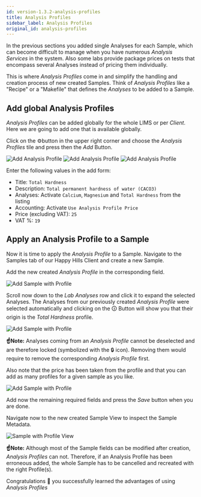 ```yaml
---
id: version-1.3.2-analysis-profiles
title: Analysis Profiles
sidebar_label: Analysis Profiles
original_id: analysis-profiles
---
```


In the previous sections you added single Analyses for each Sample, which can
become difficult to manage when you have numerous *Analysis Services* in the
system. Also some labs provide package prices on tests that encompass several
Analyses instead of pricing them individually.

This is where *Analysis Profiles* come in and simplify the handling and creation
process of new created Samples. Think of *Analysis Profiles* like a "Recipe" or
a "Makefile" that defines the *Analyses* to be added to a Sample.

## Add global Analysis Profiles

*Analysis Profiles* can be added globally for the whole LIMS or per *Client*.
Here we are going to add one that is available globally.

Click on the ⚙️button in the upper right corner and choose the *Analysis Profiles*
tile and press then the *Add* Button.

![Add Analysis Profile](/screenshots/add_analysis_profile_screen_default.png "Add Analysis Profile")
![Add Analysis Profile](/screenshots/add_analysis_profile_screen_analyses.png "Add Analysis Profile")
![Add Analysis Profile](/screenshots/add_analysis_profile_screen_accounting.png "Add Analysis Profile")

Enter the following values in the add form:

- Title: `Total Hardness`
- Description: `Total permanent hardness of water (CACO3)`
- Analyses: Activate `Calcium`, `Magnesium` and `Total Hardness` from the listing
- Accounting: Activate `Use Analysis Profile Price`
- Price (excluding VAT): `25`
- VAT %: `19`


## Apply an Analysis Profile to a Sample

Now it is time to apply the *Analysis Profile* to a Sample. Navigate to
the Samples tab of our Happy Hills Client and create a new Sample.

Add the new created *Analysis Profile* in the corresponding field.

![Add Sample with Profile](/screenshots/add_sample_with_profile.png "Add Sample with Profile")

Scroll now down to the *Lab Analyses* row and click it to expand the selected
Analyses. The Analyses from our previously created *Analysis Profile* were
selected automatically and clicking on the 🛈 Button will show you that their
origin is the *Total Hardness* profile.

![Add Sample with Profile](/screenshots/add_sample_with_profile_analyses.png "Add Sample with Profile")

**☝️Note:**
Analyses coming from an *Analysis Profile* cannot be deselected and are
therefore locked (symbolized with the 🔒 icon).
Removing them would require to remove the corresponding *Analysis Profile* first.

Also note that the price has been taken from the profile and that you can add as
many profiles for a given sample as you like.

![Add Sample with Profile](/screenshots/add_sample_with_profile_price.png "Add Sample with Profile")

Add now the remaining required fields and press the *Save* button when you are
done.

Navigate now to the new created Sample View to inspect the Sample Metadata.

![Sample with Profile View](/screenshots/sample_with_profile_view.png "Sample with Profile View")

**☝️Note:**
Although most of the Sample fields can be modified after creation, *Analysis
Profiles* can not. Therefore, if an Analysis Profile has been erroneous added,
the whole Sample has to be cancelled and recreated with the right Profile(s).

Congratulations 🙌 you successfully learned the advantages of using *Analysis Profiles* 
